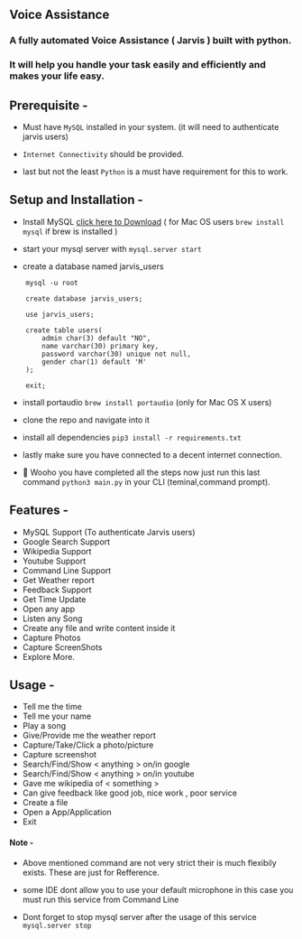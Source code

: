 ## Voice Assistance

### A fully automated Voice Assistance ( Jarvis ) built with python.
### It will help you handle your task easily and efficiently and makes your life easy.

## Prerequisite -

- Must have `MySQL` installed in your system. (it will need to authenticate jarvis users) 

- `Internet Connectivity` should be provided.

- last but not the least `Python` is a must have requirement for this to work.

## Setup and Installation -

- Install MySQL [click here to Download](https://www.mysql.com/downloads/) ( for Mac OS users  `brew install mysql` if brew is installed )

- start your mysql server with `mysql.server start`

- create a database named jarvis_users 
```
    mysql -u root

    create database jarvis_users;

    use jarvis_users;

    create table users(
        admin char(3) default "NO",
        name varchar(30) primary key,
        password varchar(30) unique not null, 
        gender char(1) default 'M'
    );

    exit;
```

- install portaudio `brew install portaudio` (only for Mac OS X users)

- clone the repo and navigate into it

- install all dependencies `pip3 install -r requirements.txt`

- lastly make sure you have connected to a decent internet connection.
- 🥳 Wooho you have completed all the steps now just run this last command `python3 main.py` in your CLI (teminal,command prompt).

## Features -

- MySQL Support (To authenticate Jarvis users)
- Google Search Support
- Wikipedia Support
- Youtube Support
- Command Line Support
- Get Weather report
- Feedback Support
- Get Time Update
- Open any app
- Listen any Song
- Create any file and write content inside it
- Capture Photos
- Capture ScreenShots
- Explore More.

## Usage - 

- Tell me the time
- Tell me your name
- Play a song
- Give/Provide me the weather report
- Capture/Take/Click a photo/picture
- Capture screenshot
- Search/Find/Show < anything > on/in google
- Search/Find/Show < anything > on/in youtube
- Gave me wikipedia of < something >
- Can give feedback like good job, nice work , poor service
- Create a file
- Open a App/Application
- Exit

#### Note  - 

- Above mentioned command are not very strict their is much flexibily exists. These are just for Refference.

- some IDE dont allow you to use your default microphone in this case you must run this service from Command Line

- Dont forget to stop mysql server after the usage of this service `mysql.server stop`


